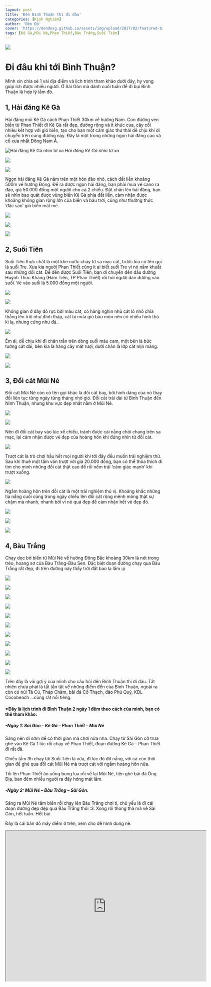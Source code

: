 ```yaml
---
layout: post
title: 'Đến Bình Thuận thì đi đâu'
categories: [Kinh Nghiệm]
author: 'Đèn Đỏ'
cover: 'https://dendosg.github.io/assets/img/upload/2017/02/featured-binh-thuan.jpg'
tags: [Kê Gà,Mũi Né,Phan Thiết,Bàu Trắng,Suối Tiên]
---
```


![](https://dendosg.github.io/assets/img/upload/2017/02/f-binh-thuan.jpg)

Đi đâu khi tới Bình Thuận?
==========================

Mình xin chia sẻ 1 vài địa điểm và lịch trình tham khảo dưới đây, hy vọng giúp ích được nhiều người. Ở Sài Gòn mà dành cuối tuần để đi bụi Bình Thuận là hợp lý lắm đó.

1, Hải đăng Kê Gà
-----------------

Hải đăng mũi Kê Gà cách Phan Thiết 30km về hướng Nam. Con đường ven biển từ Phan Thiết đi Kê Gà rất đẹp, đường rộng và ít khúc cua, cây cối nhiều kết hợp với gió biển, tạo cho bạn một cảm giác thư thái dễ chịu khi di chuyển trên cung đường này. Đây là một trong những ngọn hải đăng cao và cổ xưa nhất Đông Nam Á.

![Hải đăng Kê Gà nhìn từ xa](https://dendosg.github.io/assets/img/upload/2017/02/phan-thiet-mui-ne-binh-thuan-1-1.jpg)
*Hải đăng Kê Gà nhìn từ xa*

![](https://dendosg.github.io/assets/img/upload/2017/02/phan-thiet-mui-ne-binh-thuan-18.jpg)

![](https://dendosg.github.io/assets/img/upload/2017/02/phan-thiet-mui-ne-binh-thuan-16.jpg)

Ngọn hải đăng Kê Gà nằm trên một hòn đảo nhỏ, cách đất liền khoảng 500m về hướng Đông. Để ra được ngọn hải đăng, bạn phải mua vé cano ra đảo, giá 50.000 đồng một người cho cả 2 chiều. Đặt chân lên hải đăng, bạn sẽ nhìn bao quát được vùng biển Kê Gà phía đất liền, cảm nhận được khoảng không gian rộng lớn của biển và bầu trời, cũng như thưởng thức ‘đặc sản’ gió biển mát mẻ.

![](https://dendosg.github.io/assets/img/upload/2017/02/phan-thiet-mui-ne-binh-thuan-15.jpg)

![](https://dendosg.github.io/assets/img/upload/2017/02/phan-thiet-mui-ne-binh-thuan-14.jpg)

![](https://dendosg.github.io/assets/img/upload/2017/02/phan-thiet-mui-ne-binh-thuan-37.jpg)

2, Suối Tiên
------------

Suối Tiên thực chất là một khe nước chảy từ sa mạc cát, trước kia có tên gọi là suối Tre. Xưa kia người Phan Thiết cũng ít ai biết suối Tre vì nó nằm khuất sau những đồi cát. Để đến được Suối Tiên, bạn di chuyển đến đầu đường Huỳnh Thúc Kháng (Hàm Tiến, TP Phan Thiết) rồi hỏi người dân đường vào suối. Vé vào suối là 5.000 đồng một người.

![](https://dendosg.github.io/assets/img/upload/2017/02/phan-thiet-mui-ne-binh-thuan-21.jpg)

![](https://dendosg.github.io/assets/img/upload/2017/02/phan-thiet-mui-ne-binh-thuan-23.jpg)

Không gian ở đây đỏ rực bởi màu cát, có hàng nghìn nhũ cát lô nhô chĩa thẳng lên trời như đỉnh tháp, cát bị mưa gió bào mòn nên có nhiều hình thù kì lạ, nhưng cứng như đá..

![](https://dendosg.github.io/assets/img/upload/2017/02/phan-thiet-mui-ne-binh-thuan-25.jpg)

Êm ái, dễ chịu khi đi chân trần trên dòng suối màu cam, một bên là bức tường cát dài, bên kia là hàng cây mát rượi, dưới chân là lớp cát mịn màng.

![](https://dendosg.github.io/assets/img/upload/2017/02/phan-thiet-mui-ne-binh-thuan-26.jpg)

![](https://dendosg.github.io/assets/img/upload/2017/02/phan-thiet-mui-ne-binh-thuan-22.jpg)

3, Đồi cát Mũi Né
-----------------

Đồi cát Mũi Né còn có tên gọi khác là đồi cát bay, bởi hình dáng của nó thay đổi liên tục từng ngày từng tháng nhờ gió. Đồi cát trải dài từ Bình Thuận đến Ninh Thuận, nhưng khu vực đẹp nhất nằm ở Mũi Né.

![](https://dendosg.github.io/assets/img/upload/2017/02/phan-thiet-mui-ne-binh-thuan-11.jpg)

![](https://dendosg.github.io/assets/img/upload/2017/02/phan-thiet-mui-ne-binh-thuan-27.jpg)

Nên đi đồi cát bay vào lúc xế chiều, tránh được cái nắng chói chang trên sa mạc, lại cảm nhận được vẻ đẹp của hoàng hôn khi đứng nhìn từ đồi cát.

![](https://dendosg.github.io/assets/img/upload/2017/02/phan-thiet-mui-ne-binh-thuan-28.jpg)

Trượt cát là trò chơi hầu hết mọi người khi tới đây đều muốn trải nghiệm thử. Sau khi thuê một tấm ván trượt với giá 20.000 đồng, bạn có thể thỏa thích đi tìm cho mình những đồi cát thật cao để rồi nếm trải ‘cảm giác mạnh’ khi trượt xuống.

![](https://dendosg.github.io/assets/img/upload/2017/02/phan-thiet-mui-ne-binh-thuan-31.jpg)

Ngắm hoàng hôn trên đồi cát là một trải nghiệm thú vị. Khoảng khắc những tia nắng cuối cùng trong ngày chiếu lên đồi cát rộng mênh mông thật sự chậm mà nhanh, nhanh bởi vì nó quá đẹp để cảm nhận hết vẻ đẹp đó.

![](https://dendosg.github.io/assets/img/upload/2017/02/phan-thiet-mui-ne-binh-thuan-34.jpg)

![](https://dendosg.github.io/assets/img/upload/2017/02/phan-thiet-mui-ne-binh-thuan-29.jpg)

![](https://dendosg.github.io/assets/img/upload/2017/02/phan-thiet-mui-ne-binh-thuan-32.jpg)

4, Bàu Trắng
------------

Chạy dọc bờ biển từ Mũi Né về hướng Đông Bắc khoảng 30km là nét trong trẻo, hoang sơ của Bàu Trắng-Bàu Sen. Đặc biệt đoạn đường chạy qua Bàu Trắng rất đẹp, đi trên đường này thấy trời đất bao la lắm :p

![](https://dendosg.github.io/assets/img/upload/2017/02/phan-thiet-mui-ne-binh-thuan-12.jpg)

![](https://dendosg.github.io/assets/img/upload/2017/02/phan-thiet-mui-ne-binh-thuan-9.jpg)

![](https://dendosg.github.io/assets/img/upload/2017/02/phan-thiet-mui-ne-binh-thuan-8.jpg)

![](https://dendosg.github.io/assets/img/upload/2017/02/phan-thiet-mui-ne-binh-thuan-39.jpg)

![](https://dendosg.github.io/assets/img/upload/2017/02/phan-thiet-mui-ne-binh-thuan-40.jpg)

![](https://dendosg.github.io/assets/img/upload/2017/02/phan-thiet-mui-ne-binh-thuan-6.jpg)

![](https://dendosg.github.io/assets/img/upload/2017/02/phan-thiet-mui-ne-binh-thuan-5.jpg)

![](https://dendosg.github.io/assets/img/upload/2017/02/phan-thiet-mui-ne-binh-thuan-4.jpg)

![](https://dendosg.github.io/assets/img/upload/2017/02/phan-thiet-mui-ne-binh-thuan-45.jpg)

![](https://dendosg.github.io/assets/img/upload/2017/02/phan-thiet-mui-ne-binh-thuan-41.jpg)

![](https://dendosg.github.io/assets/img/upload/2017/02/phan-thiet-mui-ne-binh-thuan-42.jpg)

Trên đây là vài gợi ý của mình cho câu hỏi đến Bình Thuận thì đi đâu. Tất nhiên chưa phải là tất tần tật về những điểm đến của Bình Thuận, ngoài ra còn có núi Tà Cú, Tháp Chàm, bãi đá Cổ Thạch, đảo Phú Quý, KDL Cocobeach …cũng rất nổi tiếng.

#### *Đây là lịch trình đi Bình Thuận 2 ngày 1 đêm theo cách của mình, bạn có thể tham khảo:

##### -Ngày 1: Sài Gòn – Kê Gà – Phan Thiết – Mũi Né

Sáng nên đi sớm để có thời gian mà chơi nữa nha. Chạy từ Sài Gòn cỡ trưa ghé vào Kê Gà 1 lúc rồi chạy về Phan Thiết, đoạn đường Kê Gà – Phan Thiết đi rất đã.

Chiều tầm 3h chạy tới Suối Tiên là vừa, đi lúc đó đỡ nắng, với cả còn thời gian để ghé qua đồi cát Mũi Né mà trượt cát với ngắm hoàng hôn nữa.

Tối lên Phan Thiết ăn uống bung lụa rồi về lại Mũi Né, tiện ghé bãi đá Ông Địa, ban đêm nhiều người ra đây hóng mát lắm.

##### -Ngày 2: Mũi Né – Bàu Trắng – Sài Gòn.

Sáng ra Mũi Né tắm biển rồi chạy lên Bàu Trắng chơi tí, chủ yếu là đi cái đoạn đường đẹp đẹp qua Bàu Trắng thôi :3. Xong rồi thong thả mà về Sài Gòn, hết tuần. Hết bài.

Đây là cái bản đồ mấy điểm ở trên, xem cho dễ hình dung nè.
<iframe src="https://www.google.com/maps/d/embed?mid=1Y1DtHetMCR1cdN758jiXm0vjt3o" width="640" height="480"></iframe>